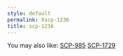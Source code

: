 ```yaml
---
style: default
permalink: Xscp-1236
title: scp-1236
---
```

You may also like:
[SCP-985](http://scp-wiki.net/scp-985)
[SCP-1729](http://scp-wiki.net/scp-1729)